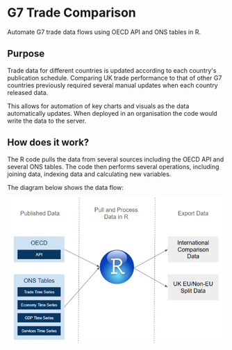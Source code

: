 # G7 Trade Comparison

Automate G7 trade data flows using OECD API and ONS tables in R.

## Purpose

Trade data for different countries is updated according to each country's publication schedule. Comparing UK trade performance to that of other G7 countries previously required several manual updates when each country released data. 

This allows for automation of key charts and visuals as the data automatically updates. When deployed in an organisation the code would write the data to the server.

## How does it work?

The R code pulls the data from several sources including the OECD API and several ONS tables. The code then performs several operations, including joining data, indexing data and calculating new variables.

The diagram below shows the data flow:

![The diagram shows the diffferent published tables and how they are exported](data/md/data-flow.png)